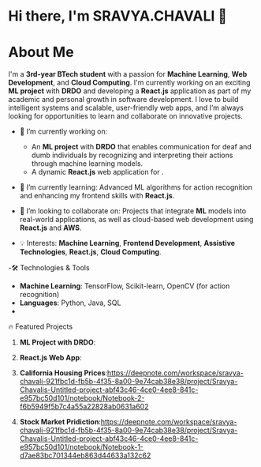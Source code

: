 # Hi there, I'm SRAVYA.CHAVALI 👋

# About Me
I'm a **3rd-year BTech student** with a passion for **Machine Learning**, **Web Development**, and **Cloud Computing**. I'm currently working on an exciting **ML project** with **DRDO** and developing a **React.js** application as part of my academic and personal growth in software development. I love to build intelligent systems and scalable, user-friendly web apps, and I’m always looking for opportunities to learn and collaborate on innovative projects.

- 🔭 I’m currently working on: 
  - An **ML project** with **DRDO** that enables communication for deaf and dumb individuals by recognizing and interpreting their actions through machine learning models.
  - A dynamic **React.js** web application for .
   
- 🌱 I’m currently learning: Advanced ML algorithms for action recognition and enhancing my frontend skills with **React.js**.
- 👯 I’m looking to collaborate on: Projects that integrate **ML** models into real-world applications, as well as cloud-based web development using **React.js** and **AWS**.
- 💡 Interests: **Machine Learning**, **Frontend Development**, **Assistive Technologies**, **React.js**, **Cloud Computing**.

-🛠️ Technologies & Tools
  - **Machine Learning**: TensorFlow, Scikit-learn, OpenCV (for action recognition)
  - **Languages**: Python, Java, SQL
  - 
🔥 Featured Projects

1. **ML Project with DRDO**:
 
2. **React.js Web App**: 

3. **California Housing Prices**:https://deepnote.com/workspace/sravya-chavali-921fbc1d-fb5b-4f35-8a00-9e74cab38e38/project/Sravya-Chavalis-Untitled-project-abf43c46-4ce0-4ee8-841c-e957bc50d101/notebook/Notebook-2-f6b5949f5b7c4a55a22828ab0631a602

4. **Stock Market Pridiction**:https://deepnote.com/workspace/sravya-chavali-921fbc1d-fb5b-4f35-8a00-9e74cab38e38/project/Sravya-Chavalis-Untitled-project-abf43c46-4ce0-4ee8-841c-e957bc50d101/notebook/Notebook-1-d7ae83bc701344eb863d44633a132c62
  
 
